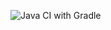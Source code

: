 ![Java CI with Gradle](https://github.com/bhos-qa/lab-3-aCloverophile/actions/workflows/build.yml/badge.svg)
